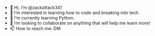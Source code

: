- 👋 Hi, I’m @zackattack341
- 👀 I’m interested in learning how to code and breaking into tech.
- 🌱 I’m currently learning Python.
- 💞️ I’m looking to collaborate on anything that will help me learn more! 
- 📫 How to reach me: DM

<!---
zackattack341/zackattack341 is a ✨ special ✨ repository because its `README.md` (this file) appears on your GitHub profile.
You can click the Preview link to take a look at your changes.
--->
